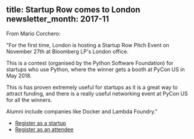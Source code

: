 title: Startup Row comes to London
newsletter_month: 2017-11
---
From Mario Corchero:

"For the first time, London is hosting a Startup Row Pitch Event on November 27th at Bloomberg LP's London office.

This is a contest (organised by the Python Software Foundation) for startups who use Python, where the winner gets a booth at PyCon US in May 2018.

This is has proven extremely useful for startups as it is a great way to attract funding, and there is a really useful networking event at PyCon US for all the winners.

Alumni include companies like Docker and Lambda Foundry."

* [Register as a startup](https://docs.google.com/forms/d/e/1FAIpQLSfuLLjpygRnlddAwIwNeB1snBCB39Jp5NRTXW9DI-sXWTn2yg/viewform)
* [Register as an attendee](https://www.eventbrite.com/e/a-psf-pycon-startup-row-pitch-event-at-bloomberg-lp-registration-37616877092)
